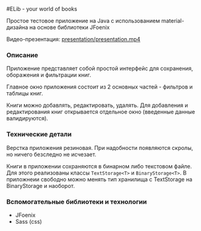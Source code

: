 #ELib - your world of books

Простое тестовое приложение на Java с использованием material-дизайна на основе библиотеки JFoenix

Видео-презентация: <a href="presentation/presentation.mp4">presentation/presentation.mp4</a>

### Описание

Приложение представляет собой простой интерфейс для сохранения, оборажения и фильтрации книг.

Главное окно приложения состоит из 2 основных частей - фильтров и таблицы книг.

Книги можно добавлять, редактировать, удалять. Для добавления и 
редактирования книг открывается отдельное окно (введенные данные валидируются).

### Технические детали

Верстка приложения резиновая. При надобности появляются скролы, 
но ничего безследно не исчезает.

Книги в приложении сохраняются в бинарном либо текстовом файле. Для этого 
реализованы классы `TextStorage<T>` и `BinaryStorage<T>`. В приложнеии свободно 
можно менять тип хранилища с TextStorage на BinaryStorage и наоборот.

### Вспомогательные библиотеки и технологии

- JFoenix
- Sass (css)